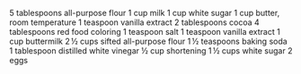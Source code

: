 
5 tablespoons all-purpose flour
1 cup milk
1 cup white sugar
1 cup butter, room temperature
1 teaspoon vanilla extract
2 tablespoons cocoa
4 tablespoons red food coloring
1 teaspoon salt
1 teaspoon vanilla extract
1 cup buttermilk
2 ½ cups sifted all-purpose flour
1 ½ teaspoons baking soda
1 tablespoon distilled white vinegar
½ cup shortening
1 ½ cups white sugar
2 eggs